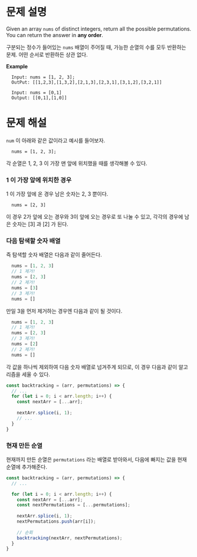 # 문제 설명

Given an array `nums` of distinct integers, return all the possible permutations. You can return the answer in **any order**.

구분되는 정수가 들어있는  `nums` 배열이 주어질 때, 가능한 순열의 수를 모두 반환하는 문제. 어떤 순서로 반환하든 상관 없다.

**Example**

```
  Input: nums = [1, 2, 3];
  OutPut: [[1,2,3],[1,3,2],[2,1,3],[2,3,1],[3,1,2],[3,2,1]]
```

```
  Input: nums = [0,1]
  Output: [[0,1],[1,0]]
```

# 문제 해설

`num` 이 아래와 같은 값이라고 예시를 들어보자.

```
  nums = [1, 2, 3];
```

각 순열은 1, 2, 3 이 가장 맨 앞에 위치했을 때를 생각해볼 수 있다.

### 1 이 가장 앞에 위치한 경우

1 이 가장 앞에 온 경우 남은 숫자는 2, 3 뿐이다.

```
  nums = [2, 3]
```

이 경우 2가 앞에 오는 경우와 3이 앞에 오는 경우로 또 나눌 수 있고, 각각의 경우에 남은 숫자는 [3] 과 [2] 가 된다.

### 다음 탐색할 숫자 배열

즉 탐색할 숫자 배열은 다음과 같이 줄어든다.

```jsx
  nums = [1, 2, 3]
  // 1 제거!
  nums = [2, 3]
  // 2 제거!
  nums = [3]
  // 3 제거!
  nums = []
```

만일 3을 먼저 제거하는 경우엔 다음과 같이 될 것이다.

```jsx
  nums = [1, 2, 3]
  // 1 제거!
  nums = [2, 3]
  // 3 제거!
  nums = [2]
  // 2 제거!
  nums = []
```

각 값을 하나씩 제외하여 다음 숫자 배열로 넘겨주게 되므로, 이 경우 다음과 같이 알고리즘을 세울 수 있다.

```jsx
const backtracking = (arr, permutations) => {
  // ...
  for (let i = 0; i < arr.length; i++) {
    const nextArr = [...arr];
    
    nextArr.splice(i, 1); 
    // ...
  }
}
```

### 현재 만든 순열

현재까지 만든 순열은 `permutations` 라는 배열로 받아와서, 다음에 빠지는 값을 현재 순열에 추가해준다.

```jsx
const backtracking = (arr, permutations) => {
  // ...

  for (let i = 0; i < arr.length; i++) {
    const nextArr = [...arr];
    const nextPermutations = [...permutations];
  
    nextArr.splice(i, 1); 
    nextPermutations.push(arr[i]);
    
    // 순회 
    backtracking(nextArr, nextPermutations);
  }
}
```
